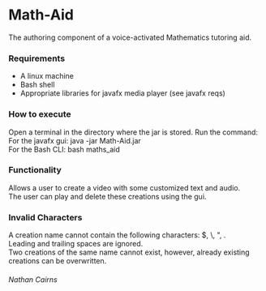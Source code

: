 # Math-Aid
The authoring component of a voice-activated Mathematics tutoring aid.

### Requirements
* A linux machine
* Bash shell
* Appropriate libraries for javafx media player (see javafx reqs)

### How to execute
Open a terminal in the directory where the jar is stored. Run the command: <br />
For the javafx gui: java -jar Math-Aid.jar <br />
For the Bash CLI: bash maths_aid

### Functionality
Allows a user to create a video with some customized text and audio.  <br />
The user can play and delete these creations using the gui.

### Invalid Characters
A creation name cannot contain the following characters: $, \\, ", .  <br />
Leading and trailing spaces are ignored.  <br />
Two creations of the same name cannot exist, however, already existing creations can be overwritten.

###### Nathan Cairns
